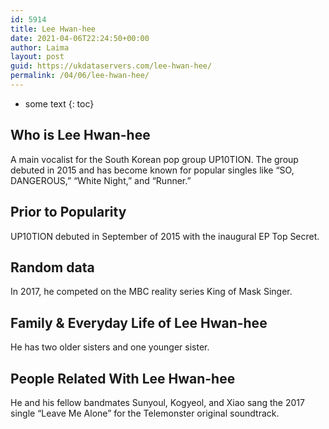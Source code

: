 ```yaml
---
id: 5914
title: Lee Hwan-hee
date: 2021-04-06T22:24:50+00:00
author: Laima
layout: post
guid: https://ukdataservers.com/lee-hwan-hee/
permalink: /04/06/lee-hwan-hee/
---
```


* some text
{: toc}


## Who is Lee Hwan-hee
                  
                  
                  
A main vocalist for the South Korean pop group UP10TION. The group debuted in 2015 and has become known for popular singles like &#8220;SO, DANGEROUS,&#8221; &#8220;White Night,&#8221; and &#8220;Runner.&#8221; 
                  
              
            
              
            
                
                
                
## Prior to Popularity
                  
                  
                  
UP10TION debuted in September of 2015 with the inaugural EP Top Secret. 
                  
              
            
              
            
                
                
                
## Random data
                  
                  
                  
In 2017, he competed on the MBC reality series King of Mask Singer. 
                  
              
            
              
            
                
                
                
## Family & Everyday Life of Lee Hwan-hee
                  
                  
                  
He has two older sisters and one younger sister. 
                  
              
            
              
            
                
                
                
## People Related With Lee Hwan-hee
                  
                  
                  
He and his fellow bandmates Sunyoul, Kogyeol, and Xiao sang the 2017 single &#8220;Leave Me Alone&#8221; for the Telemonster original soundtrack. 
                  
              
            
              
            
                
              
            
              
              
            
            
              
            
          
          
          